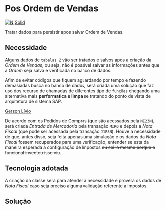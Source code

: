 # Pos Ordem de Vendas #

[![N|Solid](https://wiki.scn.sap.com/wiki/download/attachments/1710/ABAP%20Development.png?version=1&modificationDate=1446673897000&api=v2)](https://www.sap.com/brazil/developer.html)

Tratar dados para persistir apos salvar Ordem de Vendas.

## Necessidade ##
Alguns dados de `tabelas Z` vão ser tratados e salvos apos a criação da _Ordem de Vendas_, ou seja, não é possível salvar as informações antes que a _Ordem_ seja salva e verificada no banco de dados.

Afim de evitar códigos que fiquem aguardando por tempo e fazendo demasiadas busca no banco de dados, será criada uma solução que faz uso dos recurso de chamadas de diferentes tipo de `funções` chegando uma alternativa mais **performatica e limpa** se tratando do ponto de vista de arquitetura de sistema SAP.

[Gerson Lívio](mailto:gerson@litsolutions.com.br)

De acordo com os Pedidos de Compras (que são acessados pela `ME23N`), será criada _Entrada de Mercadoria_ pela transação `MIRO` e depois a _Nota Fiscal_ (que pode ser acessada pela transação `J1B3N`). Houve a necessidade de que, antes disso, seja feita apenas uma simulação e os dados da _Nota Fiscal_ fossem recuperados para uma verificação, entender se esta da maneira esperada a configuração de Impostos ~~ou sei la mesmo porque o funcional inventou isso viu~~.

## Tecnologia adotada ##
A criação da classe sera para atender a necessidade e provera os dados de _Nota Fiscal_ caso seja preciso alguma validação referente a impostos.

## Solução ##
